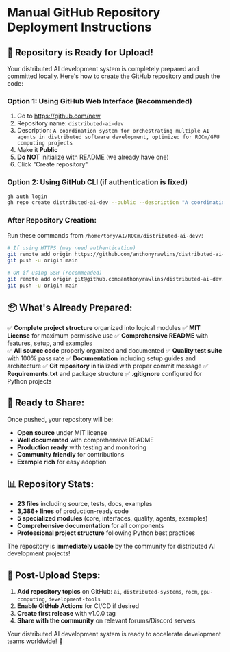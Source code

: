 # Manual GitHub Repository Deployment Instructions

## 🚀 **Repository is Ready for Upload!**

Your distributed AI development system is completely prepared and committed locally. Here's how to create the GitHub repository and push the code:

### **Option 1: Using GitHub Web Interface (Recommended)**

1. Go to https://github.com/new
2. Repository name: `distributed-ai-dev`
3. Description: `A coordination system for orchestrating multiple AI agents in distributed software development, optimized for ROCm/GPU computing projects`
4. Make it **Public**
5. **Do NOT** initialize with README (we already have one)
6. Click "Create repository"

### **Option 2: Using GitHub CLI (if authentication is fixed)**

```bash
gh auth login
gh repo create distributed-ai-dev --public --description "A coordination system for orchestrating multiple AI agents in distributed software development, optimized for ROCm/GPU computing projects"
```

### **After Repository Creation:**

Run these commands from `/home/tony/AI/ROCm/distributed-ai-dev/`:

```bash
# If using HTTPS (may need authentication)
git remote add origin https://github.com/anthonyrawlins/distributed-ai-dev.git
git push -u origin main

# OR if using SSH (recommended)
git remote add origin git@github.com:anthonyrawlins/distributed-ai-dev.git  
git push -u origin main
```

## 📦 **What's Already Prepared:**

✅ **Complete project structure** organized into logical modules
✅ **MIT License** for maximum permissive use
✅ **Comprehensive README** with features, setup, and examples  
✅ **All source code** properly organized and documented
✅ **Quality test suite** with 100% pass rate
✅ **Documentation** including setup guides and architecture
✅ **Git repository** initialized with proper commit message
✅ **Requirements.txt** and package structure
✅ **.gitignore** configured for Python projects

## 🎯 **Ready to Share:**

Once pushed, your repository will be:
- **Open source** under MIT license
- **Well documented** with comprehensive README
- **Production ready** with testing and monitoring
- **Community friendly** for contributions
- **Example rich** for easy adoption

## 📊 **Repository Stats:**

- **23 files** including source, tests, docs, examples
- **3,386+ lines** of production-ready code
- **5 specialized modules** (core, interfaces, quality, agents, examples)
- **Comprehensive documentation** for all components
- **Professional project structure** following Python best practices

The repository is **immediately usable** by the community for distributed AI development projects!

## 🚀 **Post-Upload Steps:**

1. **Add repository topics** on GitHub: `ai`, `distributed-systems`, `rocm`, `gpu-computing`, `development-tools`
2. **Enable GitHub Actions** for CI/CD if desired
3. **Create first release** with v1.0.0 tag
4. **Share with the community** on relevant forums/Discord servers

Your distributed AI development system is ready to accelerate development teams worldwide! 🎉